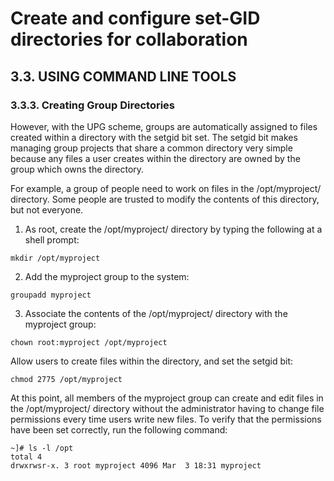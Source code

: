 # Create and configure set-GID directories for collaboration
## 3.3. USING COMMAND LINE TOOLS
### 3.3.3. Creating Group Directories
However, with the UPG scheme, groups are automatically assigned to files created within a directory with the setgid bit set. The setgid bit makes managing group projects that share a common directory very simple because any files a user creates within the directory are owned by the group which owns the directory.

For example, a group of people need to work on files in the /opt/myproject/ directory. Some people are trusted to modify the contents of this directory, but not everyone.

1. As root, create the /opt/myproject/ directory by typing the following at a shell prompt:

```shell
mkdir /opt/myproject
```

2. Add the myproject group to the system:

```shell
groupadd myproject
```

3. Associate the contents of the /opt/myproject/ directory with the myproject group:

```shell
chown root:myproject /opt/myproject
```

Allow users to create files within the directory, and set the setgid bit:

```shell
chmod 2775 /opt/myproject
```

At this point, all members of the myproject group can create and edit files in the /opt/myproject/ directory without the administrator having to change file permissions every time users write new files. To verify that the permissions have been set correctly, run the following command:

```shell
~]# ls -l /opt
total 4
drwxrwsr-x. 3 root myproject 4096 Mar  3 18:31 myproject
```
